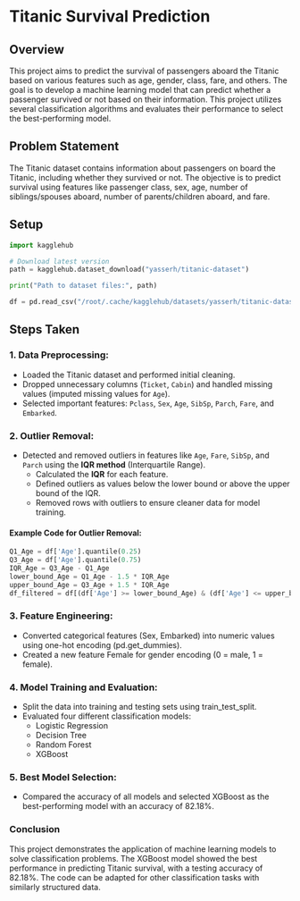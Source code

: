 # Titanic Survival Prediction

## Overview

This project aims to predict the survival of passengers aboard the Titanic based on various features such as age, gender, class, fare, and others. The goal is to develop a machine learning model that can predict whether a passenger survived or not based on their information. This project utilizes several classification algorithms and evaluates their performance to select the best-performing model.

## Problem Statement

The Titanic dataset contains information about passengers on board the Titanic, including whether they survived or not. The objective is to predict survival using features like passenger class, sex, age, number of siblings/spouses aboard, number of parents/children aboard, and fare.

## Setup

```python
import kagglehub

# Download latest version
path = kagglehub.dataset_download("yasserh/titanic-dataset")

print("Path to dataset files:", path)

df = pd.read_csv("/root/.cache/kagglehub/datasets/yasserh/titanic-dataset/versions/1/Titanic-Dataset.csv")
```

## Steps Taken

### 1. Data Preprocessing:
- Loaded the Titanic dataset and performed initial cleaning.
- Dropped unnecessary columns (`Ticket`, `Cabin`) and handled missing values (imputed missing values for `Age`).
- Selected important features: `Pclass`, `Sex`, `Age`, `SibSp`, `Parch`, `Fare`, and `Embarked`.

### 2. Outlier Removal:
- Detected and removed outliers in features like `Age`, `Fare`, `SibSp`, and `Parch` using the **IQR method** (Interquartile Range).
  - Calculated the **IQR** for each feature.
  - Defined outliers as values below the lower bound or above the upper bound of the IQR.
  - Removed rows with outliers to ensure cleaner data for model training.

#### Example Code for Outlier Removal:
```python
Q1_Age = df['Age'].quantile(0.25)
Q3_Age = df['Age'].quantile(0.75)
IQR_Age = Q3_Age - Q1_Age
lower_bound_Age = Q1_Age - 1.5 * IQR_Age
upper_bound_Age = Q3_Age + 1.5 * IQR_Age
df_filtered = df[(df['Age'] >= lower_bound_Age) & (df['Age'] <= upper_bound_Age)]
```
### 3. Feature Engineering:
- Converted categorical features (Sex, Embarked) into numeric values using one-hot encoding (pd.get_dummies).
- Created a new feature Female for gender encoding (0 = male, 1 = female).

### 4. Model Training and Evaluation:
- Split the data into training and testing sets using train_test_split.
- Evaluated four different classification models:
  - Logistic Regression
  - Decision Tree
  - Random Forest
  - XGBoost
 
### 5. Best Model Selection:
- Compared the accuracy of all models and selected XGBoost as the best-performing model with an accuracy of 82.18%.

### Conclusion
This project demonstrates the application of machine learning models to solve classification problems. The XGBoost model showed the best performance in predicting Titanic survival, with a testing accuracy of 82.18%. The code can be adapted for other classification tasks with similarly structured data.

